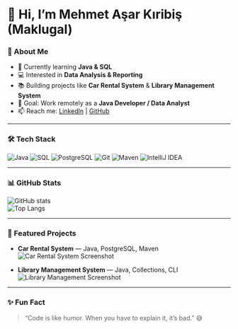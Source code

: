 # 👋 Hi, I’m Mehmet Aşar Kıribiş (Maklugal)

### 🚀 About Me
- 🌱 Currently learning **Java & SQL**
- 💻 Interested in **Data Analysis & Reporting**
- 📚 Building projects like **Car Rental System** & **Library Management System**
- 🎯 Goal: Work remotely as a **Java Developer / Data Analyst**
- 📫 Reach me: [LinkedIn](https://www.linkedin.com/in/mehmet-aşar-kıribiş) | [GitHub](https://github.com/Maklugal)

---

### 🛠️ Tech Stack
![Java](https://img.shields.io/badge/Java-ED8B00?style=for-the-badge&logo=java&logoColor=white)
![SQL](https://img.shields.io/badge/SQL-4479A1?style=for-the-badge&logo=database&logoColor=white)
![PostgreSQL](https://img.shields.io/badge/PostgreSQL-316192?style=for-the-badge&logo=postgresql&logoColor=white)
![Git](https://img.shields.io/badge/Git-F05032?style=for-the-badge&logo=git&logoColor=white)
![Maven](https://img.shields.io/badge/Maven-C71A36?style=for-the-badge&logo=apachemaven&logoColor=white)
![IntelliJ IDEA](https://img.shields.io/badge/IntelliJ_IDEA-000000?style=for-the-badge&logo=intellij-idea&logoColor=white)

---

### 📊 GitHub Stats
![GitHub stats](https://github-readme-stats.vercel.app/api?username=maklugal&show_icons=true&theme=radical)  
![Top Langs](https://github-readme-stats.vercel.app/api/top-langs/?username=maklugal&layout=compact&theme=radical)


---

### 📌 Featured Projects
- **Car Rental System** — Java, PostgreSQL, Maven  
  ![Car Rental System Screenshot](https://via.placeholder.com/600x300.png?text=Car+Rental+System+Demo)

- **Library Management System** — Java, Collections, CLI  
  ![Library Management Screenshot](https://via.placeholder.com/600x300.png?text=Library+Management+System)

---

### ✨ Fun Fact
> “Code is like humor. When you have to explain it, it’s bad.” 😅
